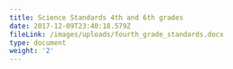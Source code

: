 ```yaml
---
title: Science Standards 4th and 6th grades
date: 2017-12-09T23:40:18.579Z
fileLink: /images/uploads/fourth_grade_standards.docx
type: document
weight: '2'
---
```


